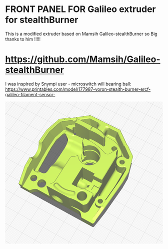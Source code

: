 # FRONT PANEL FOR  Galileo extruder for stealthBurner

This is a modified extruder based on Mamsih Galileo-stealthBurner so Big thanks to him !!!!!
# https://github.com/Mamsih/Galileo-stealthBurner

I was inspired by Snympi user - microswitch will bearing ball:
https://www.printables.com/model/177987-voron-stealth-burner-ercf-galileo-filament-sensor-



<img width="750" src="front_ercf.png">


